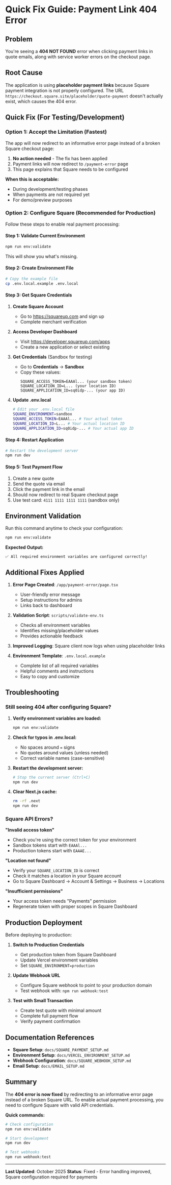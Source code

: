 # Quick Fix Guide: Payment Link 404 Error

## Problem
You're seeing a **404 NOT FOUND** error when clicking payment links in quote emails, along with service worker errors on the checkout page.

## Root Cause
The application is using **placeholder payment links** because Square payment integration is not properly configured. The URL `https://checkout.square.site/placeholder/quote-payment` doesn't actually exist, which causes the 404 error.

## Quick Fix (For Testing/Development)

### Option 1: Accept the Limitation (Fastest)
The app will now redirect to an informative error page instead of a broken Square checkout page:

1. **No action needed** - The fix has been applied
2. Payment links will now redirect to `/payment-error` page
3. This page explains that Square needs to be configured

**When this is acceptable:**
- During development/testing phases
- When payments are not required yet
- For demo/preview purposes

### Option 2: Configure Square (Recommended for Production)

Follow these steps to enable real payment processing:

#### Step 1: Validate Current Environment
```bash
npm run env:validate
```

This will show you what's missing.

#### Step 2: Create Environment File
```bash
# Copy the example file
cp .env.local.example .env.local
```

#### Step 3: Get Square Credentials

1. **Create Square Account**
   - Go to https://squareup.com and sign up
   - Complete merchant verification

2. **Access Developer Dashboard**
   - Visit https://developer.squareup.com/apps
   - Create a new application or select existing

3. **Get Credentials** (Sandbox for testing)
   - Go to **Credentials** → **Sandbox**
   - Copy these values:
     ```
     SQUARE_ACCESS_TOKEN=EAAAl... (your sandbox token)
     SQUARE_LOCATION_ID=L... (your location ID)
     SQUARE_APPLICATION_ID=sq0idp-... (your app ID)
     ```

4. **Update .env.local**
   ```bash
   # Edit your .env.local file
   SQUARE_ENVIRONMENT=sandbox
   SQUARE_ACCESS_TOKEN=EAAAl... # Your actual token
   SQUARE_LOCATION_ID=L... # Your actual location ID
   SQUARE_APPLICATION_ID=sq0idp-... # Your actual app ID
   ```

#### Step 4: Restart Application
```bash
# Restart the development server
npm run dev
```

#### Step 5: Test Payment Flow
1. Create a new quote
2. Send the quote via email
3. Click the payment link in the email
4. Should now redirect to real Square checkout page
5. Use test card: `4111 1111 1111 1111` (sandbox only)

## Environment Validation

Run this command anytime to check your configuration:

```bash
npm run env:validate
```

**Expected Output:**
```
✅ All required environment variables are configured correctly!
```

## Additional Fixes Applied

1. **Error Page Created**: `/app/payment-error/page.tsx`
   - User-friendly error message
   - Setup instructions for admins
   - Links back to dashboard

2. **Validation Script**: `scripts/validate-env.ts`
   - Checks all environment variables
   - Identifies missing/placeholder values
   - Provides actionable feedback

3. **Improved Logging**: Square client now logs when using placeholder links

4. **Environment Template**: `.env.local.example`
   - Complete list of all required variables
   - Helpful comments and instructions
   - Easy to copy and customize

## Troubleshooting

### Still seeing 404 after configuring Square?

1. **Verify environment variables are loaded:**
   ```bash
   npm run env:validate
   ```

2. **Check for typos in .env.local:**
   - No spaces around `=` signs
   - No quotes around values (unless needed)
   - Correct variable names (case-sensitive)

3. **Restart the development server:**
   ```bash
   # Stop the current server (Ctrl+C)
   npm run dev
   ```

4. **Clear Next.js cache:**
   ```bash
   rm -rf .next
   npm run dev
   ```

### Square API Errors?

**"Invalid access token"**
- Check you're using the correct token for your environment
- Sandbox tokens start with `EAAAl...`
- Production tokens start with `EAAAE...`

**"Location not found"**
- Verify your `SQUARE_LOCATION_ID` is correct
- Check it matches a location in your Square account
- Go to Square Dashboard → Account & Settings → Business → Locations

**"Insufficient permissions"**
- Your access token needs "Payments" permission
- Regenerate token with proper scopes in Square Dashboard

## Production Deployment

Before deploying to production:

1. **Switch to Production Credentials**
   - Get production token from Square Dashboard
   - Update Vercel environment variables
   - Set `SQUARE_ENVIRONMENT=production`

2. **Update Webhook URL**
   - Configure Square webhook to point to your production domain
   - Test webhook with: `npm run webhook:test`

3. **Test with Small Transaction**
   - Create test quote with minimal amount
   - Complete full payment flow
   - Verify payment confirmation

## Documentation References

- **Square Setup**: `docs/SQUARE_PAYMENT_SETUP.md`
- **Environment Setup**: `docs/VERCEL_ENVIRONMENT_SETUP.md`
- **Webhook Configuration**: `docs/SQUARE_WEBHOOK_SETUP.md`
- **Email Setup**: `docs/EMAIL_SETUP.md`

## Summary

The **404 error is now fixed** by redirecting to an informative error page instead of a broken Square URL. To enable actual payment processing, you need to configure Square with valid API credentials.

**Quick commands:**
```bash
# Check configuration
npm run env:validate

# Start development
npm run dev

# Test webhooks
npm run webhook:test
```

---

**Last Updated**: October 2025
**Status**: Fixed - Error handling improved, Square configuration required for payments

